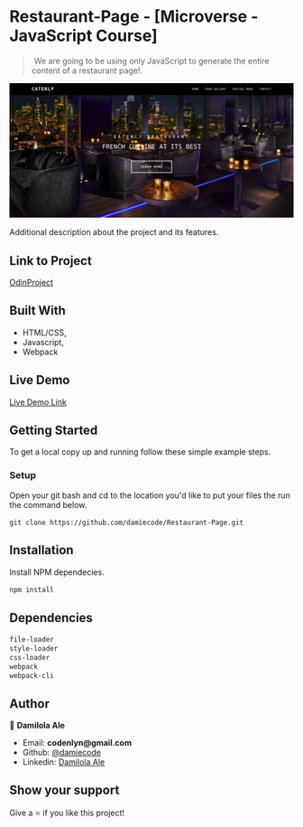 # Restaurant-Page - [Microverse - JavaScript Course]

> ​  We are going to be using only JavaScript to generate the entire content of a restaurant page!.

![screenshot](img.png )

Additional description about the project and its features.

## Link to Project
[OdinProject](https://www.theodinproject.com/courses/javascript/lessons/restaurant-page)

## Built With

- HTML/CSS,
- Javascript,
- Webpack

## Live Demo

[Live Demo Link](https://rawcdn.githack.com/damiecode/Restaurant-Page/77bf25f144f23c3e09cfadf76c6dd9d7c8c9059f/dist/index.html )


## Getting Started

To get a local copy up and running follow these simple example steps.

### Setup

Open your git bash and cd to the location you'd like to put your files the run the command below.

```console
git clone https://github.com/damiecode/Restaurant-Page.git
```

## Installation

Install NPM dependecies.

```bash
npm install
```

## Dependencies

```
file-loader
style-loader
css-loader
webpack
webpack-cli
```

## Author

👤 **Damilola Ale**

- Email: __codenlyn@gmail.com__
- Github: [@damiecode](https://github.com/damiecode)
- Linkedin: [Damilola Ale](https://linkedin.com/in/damiecode/)

## Show your support

Give a ⭐️ if you like this project!
